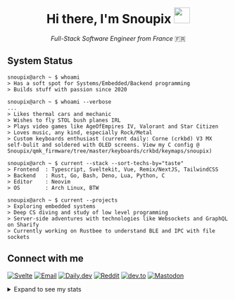 <div align="center">
 <h1>
   Hi there, I'm Snoupix
   <img src="https://rustacean.net/assets/rustacean-flat-happy.svg" width="36">
 </h1>

  <p><i>Full-Stack Software Engineer from France</i> 🇫🇷</p>
</div>

## System Status
```console
snoupix@arch ~ $ whoami
> Has a soft spot for Systems/Embedded/Backend programming
> Builds stuff with passion since 2020

snoupix@arch ~ $ whoami --verbose
...
> Likes thermal cars and mechanic
> Wishes to fly STOL bush planes IRL
> Plays video games like AgeOfEmpires IV, Valorant and Star Citizen
> Loves music, any kind, especially Rock/Metal
> Custom keyboards enthusiast (current daily: Corne (crkbd) V3 MX self-bulit and soldered with OLED screens. View my C config @ Snoupix/qmk_firmware/tree/master/keyboards/crkbd/keymaps/snoupix)

snoupix@arch ~ $ current --stack --sort-techs-by="taste"
> Frontend  : Typescript, Sveltekit, Vue, Remix/NextJS, TailwindCSS
> Backend   : Rust, Go, Bash, Deno, Lua, Python, C
> Editor    : Neovim
> OS        : Arch Linux, BTW

snoupix@arch ~ $ current --projects
> Exploring embedded systems
> Deep CS diving and study of low level programming
> Server-side adventures with technologies like Websockets and GraphQL on Sharify
> Currently working on Rustbee to understand BLE and IPC with file sockets
```

## Connect with me
[![Svelte](https://img.shields.io/badge/Portfolio-black?style=for-the-badge&logo=svelte)](https://snoupix.dev)
[![Email](https://img.shields.io/badge/Email%20me-black?style=for-the-badge&logo=protonmail)](mailto:snoupix.pro@proton.me)
[![Daily.dev](https://img.shields.io/badge/Daily.dev-black?style=for-the-badge&logo=dailydotdev)](https://app.daily.dev/snoupix)
[![Reddit](https://img.shields.io/badge/Reddit-black?style=for-the-badge&logo=reddit)](https://www.reddit.com/user/Snoupix/)
[![dev.to](https://img.shields.io/badge/dev.to-black?style=for-the-badge&logo=devdotto)](https://dev.to/snoupix)
[![Mastodon](https://img.shields.io/badge/mastodon-black?style=for-the-badge&logo=mastodon)](https://mastodon.social/@snoupix)

<details>
  <summary>Expand to see my stats</summary>
  </br>
  
  <img src="https://snoupix.dev:9000/?username=Snoupix&show_icons=true&count_private=true&include_all_commits=true&theme=aura&rank_icon=github" alt="Snoupix's private & public GitHub stats" />
  <img width="30%" src="https://snoupix.dev:9000/top-langs/?username=Snoupix&exclude_repo=lifeinvader,qmk_firmware&hide=php,html,css,lua,javascript,vue,qml&layout=compact&theme=aura" alt="Top Langs" />
  <br clear="both">

  <a target="_blank" href="https://app.daily.dev/snoupix"><img src="https://api.daily.dev/devcards/v2/AbIhwo0XOdNUVjjEu6sag.png?type=default&r=lbd" width="320" alt="Snoupix's Dev Card"/></a>
</details>
